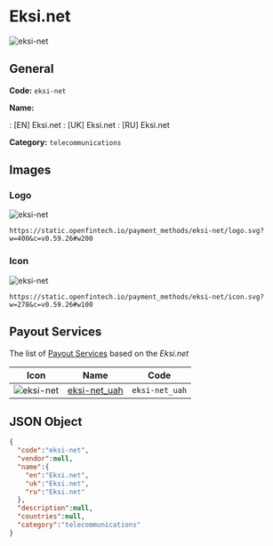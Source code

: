 
# Eksi.net 
![eksi-net](https://static.openfintech.io/payment_methods/eksi-net/logo.svg?w=400&c=v0.59.26#w200)  

## General 
**Code:** `eksi-net` 
 
**Name:** 
 
:	[EN] Eksi.net 
:	[UK] Eksi.net 
:	[RU] Eksi.net 
 
**Category:** `telecommunications` 
 

## Images 

### Logo 
![eksi-net](https://static.openfintech.io/payment_methods/eksi-net/logo.svg?w=400&c=v0.59.26#w200)  

```
https://static.openfintech.io/payment_methods/eksi-net/logo.svg?w=400&c=v0.59.26#w200
```  

### Icon 
![eksi-net](https://static.openfintech.io/payment_methods/eksi-net/icon.svg?w=278&c=v0.59.26#w100)  

```
https://static.openfintech.io/payment_methods/eksi-net/icon.svg?w=278&c=v0.59.26#w100
```  

## Payout Services 
 
The list of [Payout Services](/payout-services/) based on the _Eksi.net_ 

|Icon|Name|Code| 
|:---:|:---:|:---:| 
|![eksi-net](https://static.openfintech.io/payout_methods/eksi-net/icon.svg?w=278&c=v0.59.26#w40) |[eksi-net_uah](/payout-services/eksi-net_uah/)|`eksi-net_uah`| 
 

## JSON Object 

```json
{
  "code":"eksi-net",
  "vendor":null,
  "name":{
    "en":"Eksi.net",
    "uk":"Eksi.net",
    "ru":"Eksi.net"
  },
  "description":null,
  "countries":null,
  "category":"telecommunications"
}
```  
